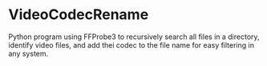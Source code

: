 # VideoCodecRename
Python program using FFProbe3 to recursively search all files in a directory, identify video files, and add thei codec to the file name for easy filtering in any system.
